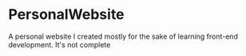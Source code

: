 # PersonalWebsite
A personal website I created mostly for the sake of learning front-end development. It's not complete
